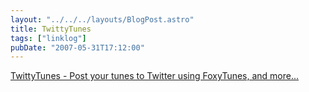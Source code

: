 ```yaml
---
layout: "../../../layouts/BlogPost.astro"
title: TwittyTunes
tags: ["linklog"]
pubDate: "2007-05-31T17:12:00"
---
```


[TwittyTunes - Post your tunes to Twitter using FoxyTunes, and more...](https://addons.thunderbird.net/en-us/firefox/addon/twittytunes/)
